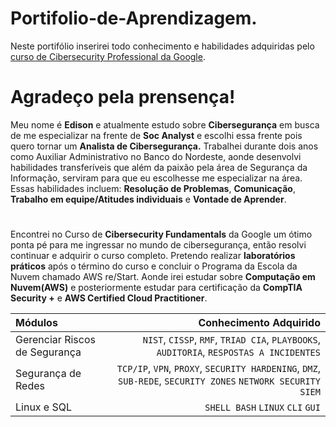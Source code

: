 # Portifolio-de-Aprendizagem.
Neste portifólio inserirei todo conhecimento e habilidades adquiridas pelo [curso de Cibersecurity Professional da Google](https://www.coursera.org/professional-certificates/google-cybersecurity).
##
# Agradeço pela prensença!
Meu nome é **Edison** e atualmente estudo sobre **Cibersegurança** em busca de me especializar na frente de **Soc Analyst** e escolhi essa frente pois quero tornar um **Analista de Cibersegurança.**
Trabalhei durante dois anos como Auxiliar Administrativo no Banco do Nordeste, aonde desenvolvi habilidades transferíveis que além da paixão pela área de Segurança da Informação, serviram para que eu escolhesse me especializar na área.
Essas habilidades incluem: **Resolução de Problemas**, **Comunicação**, **Trabalho em equipe/Atitudes individuais** e **Vontade de Aprender**.
#
Encontrei no Curso de **Cibersecurity Fundamentals** da Google um ótimo ponta pé para me ingressar no mundo de cibersegurança, então resolvi continuar e adquirir o curso completo.
Pretendo realizar **laboratórios práticos** após o término do curso e concluir o Programa da Escola da Nuvem chamado AWS re/Start. Aonde irei estudar sobre **Computação em Nuvem(AWS)** e posteriormente estudar para certificação da **CompTIA Security +** e **AWS Certified Cloud Practitioner**.
 
| Módulos     | Conhecimento Adquirido|
|:-----------|-----------:|
| Gerenciar Riscos de Segurança | `NIST`, `CISSP`, `RMF`, `TRIAD CIA`, `PLAYBOOKS`, `AUDITORIA`, `RESPOSTAS A INCIDENTES` |
| Segurança de Redes | `TCP/IP`, `VPN`, `PROXY`, `SECURITY HARDENING`, `DMZ`, `SUB-REDE`, `SECURITY ZONES` `NETWORK SECURITY` `SIEM`|
| Linux e SQL | `SHELL BASH` `LINUX` `CLI` `GUI`|
